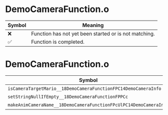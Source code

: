 # DemoCameraFunction.o
| Symbol | Meaning 
| ------------- | ------------- 
| :x: | Function has not yet been started or is not matching. 
| :white_check_mark: | Function is completed. 


# DemoCameraFunction.o
| Symbol | Decompiled? |
| ------------- | ------------- |
| `isCameraTargetMario__18DemoCameraFunctionFPC14DemoCameraInfo` | :x: |
| `setStringNullIfEmpty__18DemoCameraFunctionFPPCc` | :x: |
| `makeAnimCameraName__18DemoCameraFunctionFPcUlPC14DemoCameraInfo` | :x: |
